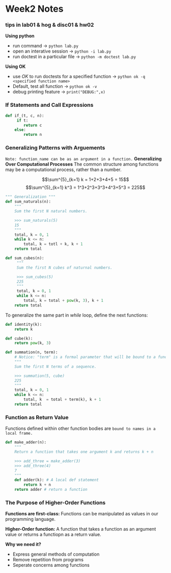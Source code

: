 # Week2 Notes 

### tips in lab01 &  hog & disc01 & hw02

**Using python**
- run command -> `python lab.py` 
- open an interative session -> `python -i lab.py` 
- run doctest in a particular file -> `python -m doctest lab.py`

**Using OK**
- use *OK* to run doctests for a specified function -> `python ok -q <specified function name>`
- Default, test all function -> `python ok -v`
- debug printing feature -> `print("DEBUG:",x)`

### If Statements and Call Expressions
```py
def if_(t, c, n):
     if t:
        return c
    else:
        return n
```

### Generalizing Patterns with Arguements

`Note: function_name can be as an argument in a function.`
**Generalizing Over Computational Processes**
The common structure among functions may be a computational process, rather than a number.

$$\sum^{5}_{k=1} k = 1+2+3+4+5 = 15$$
$$\sum^{5}_{k=1} k^3 = 1^3+2^3+3^3+4^3+5^3 = 225$$

```py
""" Generalization """
def sum_naturals(n):
    """
    Sum the first N natural numbers.

    >>> sum_naturals(5)
    15
    """
    total, k = 0, 1
    while k <= n:
        total, k = totl + k, k + 1
    return total

def sum_cubes(n):
     """
     Sum the first N cubes of naturnal numbers.

     >>> sum_cubes(5)
     225
     """
     total, k = 0, 1
     while k <= n:
        total, k = total + pow(k, 3), k + 1
    return total
```
To generalize the same part in *while* loop, define the next functions:
```py
def identity(k):
    return k

def cube(k):
    return pow(k, 3)

def summation(n, term):
    # Notice: "term" is a formal parameter that will be bound to a function, not a calling.
    """
    Sum the first N terms of a sequence.

    >>> summation(5, cube)
    225
    """
    total, k = 0, 1
    while k <= n:
        total, k  = total + term(k), k + 1
    return total
```

### Function as Return Value

Functions defined within other function bodies are `bound to names in a local frame.`

```py
def make_adder(n):
    """
    Return a function that takes one argument k and returns k + n

    >>> add_three = make_adder(3)
    >>> add_three(4)
    7
    """
    def adder(k): # A local def statement
        return k + n
    return adder # return a function
```

### The Purpose of Higher-Order Functions

**Functions are first-class:** Functions can be manipulated as values in our programming language.

**Higher-Order function:** A function that takes a function as an argument value or returns a functiopn as a return value.

**Why we need it?**
- Express general methods of computation
- Remove repetition from programs
- Seperate concerns among functions